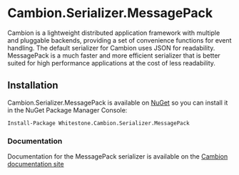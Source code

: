# Cambion.Serializer.MessagePack
Cambion is a lightweight distributed application framework with multiple and pluggable backends, providing a set of convenience functions for event handling.
The default serializer for Cambion uses JSON for readability. MessagePack is a much faster and more efficient serializer that is better suited for high performance applications at the cost of less readability.

## Installation
Cambion.Serializer.MessagePack is available on [NuGet](https://www.nuget.org/packages/Whitestone.Cambion.Serializer.MessagePack/) so you can install it in the NuGet Package Manager Console:
```
Install-Package Whitestone.Cambion.Serializer.MessagePack
```

### Documentation
Documentation for the MessagePack serializer is available on the [Cambion documentation site](https://cambion.readthedocs.io/en/latest)
